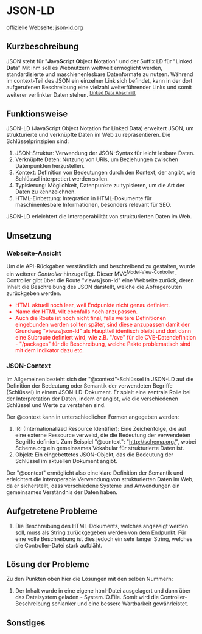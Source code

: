 # JSON-LD
offizielle Webseite: [json-ld.org](https://json-ld.org/)

## Kurzbeschreibung
JSON steht für "**J**ava**S**cript **O**bject **N**otation" und der Suffix LD für "**L**inked **D**ata"
Mit ihm soll es Webnutzern weltweit ermöglicht werden, standardisierte und maschienenlesbare Datenformate zu nutzen.
Während im context-Teil des JSON ein einzelner Link sich befindet, kann in der dort aufgerufenen Beschreibung eine vielzahl weiterführender Links und somit weiterer verlinkter Daten stehen. <sup>[Linked Data Abschnitt](https://json-ld.org/)</sup>

## Funktionsweise
JSON-LD (JavaScript Object Notation for Linked Data) erweitert JSON, um strukturierte und verknüpfte Daten im Web zu repräsentieren. Die Schlüsselprinzipien sind:

1. JSON-Struktur: Verwendung der JSON-Syntax für leicht lesbare Daten.
2. Verknüpfte Daten: Nutzung von URIs, um Beziehungen zwischen Datenpunkten herzustellen.
3. Kontext: Definition von Bedeutungen durch den Kontext, der angibt, wie Schlüssel interpretiert werden sollen.
4. Typisierung: Möglichkeit, Datenpunkte zu typisieren, um die Art der Daten zu kennzeichnen.
5. HTML-Einbettung: Integration in HTML-Dokumente für maschinenlesbare Informationen, besonders relevant für SEO.

JSON-LD erleichtert die Interoperabilität von strukturierten Daten im Web.

## Umsetzung
### Webseite-Ansicht
Um die API-Rückgaben verständlich und beschreibend zu gestalten, wurde ein weiterer *Controller* hinzugefügt.
Dieser MVC<sup>Model-View-Controller</sup>-Controller gibt über die Route "views/json-ld" eine Webseite zurück, deren Inhalt die Beschreibung des JSON darstellt, welche die Abfragerouten zurückgeben werden.

<label style="color: red">
    <ul>
        <li>
            HTML aktuell noch leer, weil Endpunkte nicht genau definiert.
        </li>
        <li>
            Name der HTML vllt ebenfalls noch anzupassen.
        </li>
        <li>
            Auch die Route ist noch nicht final, falls weitere Definitionen eingebunden werden sollten später, sind diese anzupassen damit der Grundweg "views/json-ld" als Hauptteil identisch bleibt und dort dann eine Subroute definiert wird, wie z.B. "/cve" für die CVE-Datendefinition - "/packages" für die Beschreibung, welche Pakte problematisch sind mit dem Indikator dazu etc.
        </li>
    </ul>
</label>

### JSON-Context
Im Allgemeinen bezieht sich der "@context"-Schlüssel in JSON-LD auf die Definition der Bedeutung oder Semantik der verwendeten Begriffe (Schlüssel) in einem JSON-LD-Dokument. Er spielt eine zentrale Rolle bei der Interpretation der Daten, indem er angibt, wie die verschiedenen Schlüssel und Werte zu verstehen sind.

Der @context kann in unterschiedlichen Formen angegeben werden:

1. IRI (Internationalized Resource Identifier): Eine Zeichenfolge, die auf eine externe Ressource verweist, die die Bedeutung der verwendeten Begriffe definiert. Zum Beispiel "@context": "http://schema.org/", wobei Schema.org ein gemeinsames Vokabular für strukturierte Daten ist.
2. Objekt: Ein eingebettetes JSON-Objekt, das die Bedeutung der Schlüssel im aktuellen Dokument angibt. 

Der "@context" ermöglicht also eine klare Definition der Semantik und erleichtert die interoperable Verwendung von strukturierten Daten im Web, da er sicherstellt, dass verschiedene Systeme und Anwendungen ein gemeinsames Verständnis der Daten haben.

## Aufgetretene Probleme
<ol>
    <li>
        Die Beschreibung des HTML-Dokuments, welches angezeigt werden soll, muss als String zurückgegeben werden von dem Endpunkt.
        Für eine volle Beschreibung ist dies jedoch ein sehr langer String, welches die Controller-Datei stark aufbläht.
    </li>
</ol>

## Lösung der Probleme
Zu den Punkten oben hier die Lösungen mit den selben Nummern:
<ol>
    <li>
        Der Inhalt wurde in eine eigene html-Datei ausgelagert und dann über das Dateisystem geladen - System.IO.File.
        Somit wird die Controller-Beschreibung schlanker und eine bessere Wartbarkeit gewährleistet.
    </li>
</ol>

## Sonstiges